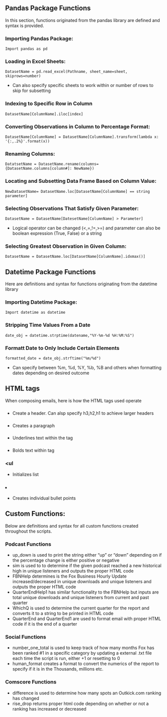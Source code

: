 ## Pandas Package Functions
In this section, functions originated from the pandas library are defined and syntax is provided.

### Importing Pandas Package:
```Import pandas as pd```

### Loading in Excel Sheets:
```DatasetName = pd.read_excel(Pathname, sheet_name=sheet, skiprows=number)```
- Can also specify specific sheets to work within or number of rows to skip for subsetting 

### Indexing to Specific Row in Column
```DatasetName[ColumnName].iloc[index]```

### Converting Observations in Column to Percentage Format:
```DatasetName[ColumnName] = DatasetName[ColumnName].transform(lambda x: '{:,.2%}'.format(x))```

### Renaming Columns:
```DatatsetName = DatasetName.rename(columns={DatasetName.columns[column#]: NewName})```

### Locating and Subsetting Data Frame Based on Column Value:
```NewDatasetName= DatasetName.loc[DatasetName[ColumnName] == string parameter]```

### Selecting Observations That Satisfy Given Parameter:
```DatasetName = DatasetName[DatesetName[ColumnName] > Parameter]```
- Logical operator can be changed (<,=,!=,>=) and parameter can also be boolean expression (True, False) or a string

### Selecting Greatest Observation in Given Column:
```DatasetName = DatasetName.loc[DatasetName[ColumnName].idxmax()]```

## Datetime Package Functions
Here are definitions and syntax for functions originating from the datetime library

### Importing Datetime Package:
```Import datetime as datetime```

### Stripping Time Values From a Date
```date_obj = datetime.strptime(datename,"%Y-%m-%d %H:%M:%S")```

### Formatt Date to Only Include Certain Elements
```formatted_date = date_obj.strftime("%m/%d")```
- Can specify between %m, %d, %Y, %b, %B and others when formatting dates depending on desired outcome

## HTML tags
When composing emails, here is how the HTML tags used operate

### <h4></h4>
- Create a header. Can alsp specify h3,h2,h1 to achieve larger headers

### <p></p>
- Creates a paragraph

### <u></u>
- Underlines text within the tag

### <b></b>
- Bolds text within tag

### <ul</ul>
- Initializes list

### <li></li>
- Creates individual bullet points




## Custom Functions:
Below are definitions and syntax for all custom functions created throughout the scripts.

### Podcast Functions
- up_down is used to print the string either “up” or “down” depending on if the percentage change is either positive or negative
- sim is used to to determine if the given podcast reached a new historical high in unique listeners and outputs the proper HTML code
- FBNHelp determines is the Fox Business Hourly Update increased/decreased in unique downloads and unique listeners and outputs the proper HTML code
- QuarterEndHelp1 has similar functionality to the FBNHelp but inputs are total unique downloads and unique listeners from current and past quarter
- WhichQ is used to determine the current quarter for the report and converts it to a string to be printed in HTML code
- QuarterEnd and QuarterEnd1 are used to format email with proper HTML code if it is the end of a quarter

### Social Functions
- number_one_total is used to keep track of how many months Fox has been ranked #1 in a specific category by updating a external .txt file each time the script is run, either +1 or resetting to 0
- human_format creates a format to convert the numerics of the report to specify if it is in the Thousands, millions etc.

### Comscore Functions
- difference is used to determine how many spots an Outkick.com ranking has changed
- rise_drop returns proper html code depending on whether or not a ranking has increased or decreased








